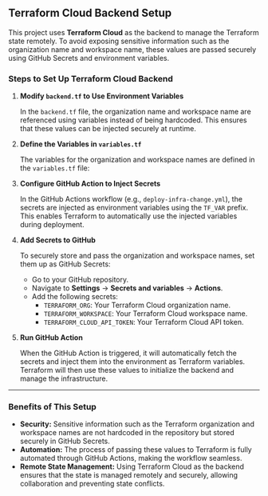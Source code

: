 ## Terraform Cloud Backend Setup

This project uses **Terraform Cloud** as the backend to manage the Terraform state remotely. To avoid exposing sensitive information such as the organization name and workspace name, these values are passed securely using GitHub Secrets and environment variables.

### Steps to Set Up Terraform Cloud Backend

1. **Modify `backend.tf` to Use Environment Variables**

   In the `backend.tf` file, the organization name and workspace name are referenced using variables instead of being hardcoded. This ensures that these values can be injected securely at runtime.

2. **Define the Variables in `variables.tf`**

   The variables for the organization and workspace names are defined in the `variables.tf` file:

3. **Configure GitHub Action to Inject Secrets**

   In the GitHub Actions workflow (e.g., `deploy-infra-change.yml`), the secrets are injected as environment variables using the `TF_VAR` prefix. This enables Terraform to automatically use the injected variables during deployment.

4. **Add Secrets to GitHub**

   To securely store and pass the organization and workspace names, set them up as GitHub Secrets:

   - Go to your GitHub repository.
   - Navigate to **Settings** → **Secrets and variables** → **Actions**.
   - Add the following secrets:
     - `TERRAFORM_ORG`: Your Terraform Cloud organization name.
     - `TERRAFORM_WORKSPACE`: Your Terraform Cloud workspace name.
     - `TERRAFORM_CLOUD_API_TOKEN`: Your Terraform Cloud API token.

5. **Run GitHub Action**

   When the GitHub Action is triggered, it will automatically fetch the secrets and inject them into the environment as Terraform variables. Terraform will then use these values to initialize the backend and manage the infrastructure.

---

### Benefits of This Setup

- **Security:** Sensitive information such as the Terraform organization and workspace names are not hardcoded in the repository but stored securely in GitHub Secrets.
- **Automation:** The process of passing these values to Terraform is fully automated through GitHub Actions, making the workflow seamless.
- **Remote State Management:** Using Terraform Cloud as the backend ensures that the state is managed remotely and securely, allowing collaboration and preventing state conflicts.
